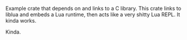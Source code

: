 Example crate that depends on and links to a C library. This crate links to liblua and embeds a Lua runtime, then acts like a very shitty Lua REPL. It kinda works.

Kinda.
